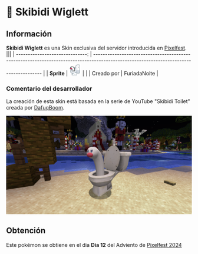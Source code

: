# 🔖 Skibidi Wiglett

## Información

**Skibidi Wiglett** es una Skin exclusiva del servidor introducida en [Pixelfest](./).
|||
| ------------------------------: | -------------------------------------------------------------------------------------------------------------------------------------- |
|                      **Sprite** | ![Sprite de Skibidi Wiglett](../../images/pokemon/pixelfest/wiglett_skibidi_sprite.png)                                           |                                                                                                             |
|                      Creado por | FuriadaNoite                                                                                                                 |


### Comentario del desarrollador
La creación de esta skin está basada en la serie de YouTube "Skibidi Toilet" creada por [DafuqBoom](https://www.youtube.com/@DaFuqBoom).

![Vistazo en el juego a Skibidi Wiglett](../../images/pokemon/pixelfest/wiglett-preview.png)

## Obtención

Este pokémon se obtiene en el dia **Dia 12** del Adviento de [Pixelfest 2024](./)

